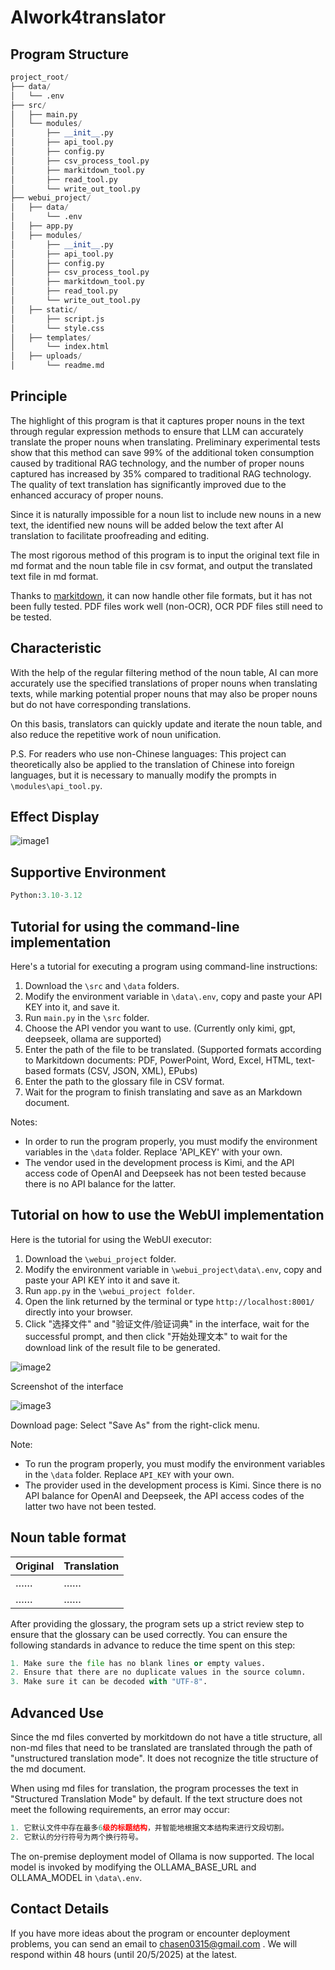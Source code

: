 # AIwork4translator

## Program Structure

```python
project_root/
├── data/
│   └── .env
├── src/
│   ├── main.py
│   └── modules/
│       ├── __init__.py
│       ├── api_tool.py
│       ├── config.py
│       ├── csv_process_tool.py
│       ├── markitdown_tool.py
│       ├── read_tool.py
│       └── write_out_tool.py
├── webui_project/
│   ├── data/
│       └── .env
│   ├── app.py
│   ├── modules/
│       ├── __init__.py
│       ├── api_tool.py
│       ├── config.py
│       ├── csv_process_tool.py
│       ├── markitdown_tool.py
│       ├── read_tool.py
│       └── write_out_tool.py
│   ├── static/
│       ├── script.js
│       └── style.css
│   ├── templates/
│       └── index.html
│   ├── uploads/
│       └── readme.md
```

## Principle

The highlight of this program is that it captures proper nouns in the text through regular expression methods to ensure that LLM can accurately translate the proper nouns when translating. Preliminary experimental tests show that this method can save 99% of the additional token consumption caused by traditional RAG technology, and the number of proper nouns captured has increased by 35% compared to traditional RAG technology. The quality of text translation has significantly improved due to the enhanced accuracy of proper nouns.

Since it is naturally impossible for a noun list to include new nouns in a new text, the identified new nouns will be added below the text after AI translation to facilitate proofreading and editing.

The most rigorous method of this program is to input the original text file in md format and the noun table file in csv format, and output the translated text file in md format.

Thanks to [markitdown](https://github.com/microsoft/markitdown), it can now handle other file formats, but it has not been fully tested. PDF files work well (non-OCR), OCR PDF files still need to be tested.

## Characteristic

With the help of the regular filtering method of the noun table, AI can more accurately use the specified translations of proper nouns when translating texts, while marking potential proper nouns that may also be proper nouns but do not have corresponding translations.

On this basis, translators can quickly update and iterate the noun table, and also reduce the repetitive work of noun unification.

P.S. For readers who use non-Chinese languages: This project can theoretically also be applied to the translation of Chinese into foreign languages, but it is necessary to manually modify the prompts in `\modules\api_tool.py`.

## Effect Display

![image1](https://github.com/chaosen315/AIwork4translator/blob/1.0.0-release/images/444430551-b22bfb0e-d7a9-40f7-8f69-b02b524b5b08.jpg)

## Supportive Environment

```python
Python:3.10-3.12
```

## Tutorial for using the command-line implementation

Here's a tutorial for executing a program using command-line instructions:

1. Download the `\src` and `\data` folders.
2. Modify the environment variable in `\data\.env`, copy and paste your API KEY into it, and save it.
3. Run `main.py` in the `\src` folder.
4. Choose the API vendor you want to use. (Currently only kimi, gpt, deepseek, ollama are supported)
5. Enter the path of the file to be translated. (Supported formats according to Markitdown documents: PDF, PowerPoint, Word, Excel, HTML, text-based formats (CSV, JSON, XML), EPubs)
6. Enter the path to the glossary file in CSV format.
7. Wait for the program to finish translating and save as an Markdown document.

Notes:

- In order to run the program properly, you must modify the environment variables in the `\data` folder. Replace 'API_KEY' with your own.
- The vendor used in the development process is Kimi, and the API access code of OpenAI and Deepseek has not been tested because there is no API balance for the latter.

## Tutorial on how to use the WebUI implementation

Here is the tutorial for using the WebUI executor:

1. Download the `\webui_project` folder.
2. Modify the environment variable in `\webui_project\data\.env`, copy and paste your API KEY into it and save it.
3. Run `app.py` in the `\webui_project folder`.
4. Open the link returned by the terminal or type `http://localhost:8001/` directly into your browser.
5. Click "选择文件" and "验证文件/验证词典" in the interface, wait for the successful prompt, and then click "开始处理文本" to wait for the download link of the result file to be generated.

![image2](https://github.com/chaosen315/AIwork4translator/blob/1.0.0-release/images/444591524-9efb2f04-2aa1-4fe7-ad3d-b206f227f3d1.png)

Screenshot of the interface

![image3](https://github.com/chaosen315/AIwork4translator/blob/1.0.0-release/images/180406E35AFC69EE34ACE24CAAB3E460.png)

Download page: Select "Save As" from the right-click menu.

Note:

*   To run the program properly, you must modify the environment variables in the `\data` folder. Replace `API_KEY` with your own.
*   The provider used in the development process is Kimi. Since there is no API balance for OpenAI and Deepseek, the API access codes of the latter two have not been tested.

## Noun table format

| Original | Translation |
| --- | --- |
| …… | …… |
| …… | …… |

After providing the glossary, the program sets up a strict review step to ensure that the glossary can be used correctly. You can ensure the following standards in advance to reduce the time spent on this step:

```python
1. Make sure the file has no blank lines or empty values.
2. Ensure that there are no duplicate values ​​in the source column.
3. Make sure it can be decoded with "UTF-8".
```

## Advanced Use

Since the md files converted by morkitdown do not have a title structure, all non-md files that need to be translated are translated through the path of "unstructured translation mode". It does not recognize the title structure of the md document.

When using md files for translation, the program processes the text in "Structured Translation Mode" by default. If the text structure does not meet the following requirements, an error may occur:

```python
1. 它默认文件中存在最多6级的标题结构，并智能地根据文本结构来进行文段切割。
2. 它默认的分行符号为两个换行符号。
```
The on-premise deployment model of Ollama is now supported. The local model is invoked by modifying the OLLAMA_BASE_URL and OLLAMA_MODEL in `\data\.env`.
## Contact Details

If you have more ideas about the program or encounter deployment problems, you can send an email to [chasen0315@gmail.com](mailto:chasen0315@gmail.com) . We will respond within 48 hours (until 20/5/2025) at the latest.
